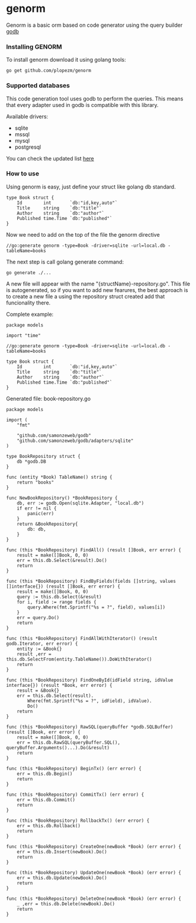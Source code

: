 # genorm

Genorm is a basic orm based on code generator using the query builder [godb](https://github.com/samonzeweb/godb)

### Installing GENORM

To install genorm download it using golang tools:

```
go get github.com/plopezm/genorm
```

### Supported databases

This code generation tool uses godb to perform the queries. This means that every adapter used in godb is compatible with this library.

Available drivers:
- sqlite
- mssql
- mysql
- postgresql

You can check the updated list [here](https://github.com/samonzeweb/godb/tree/master/adapters)

### How to use

Using genorm is easy, just define your struct like golang db standard.

```
type Book struct {
	Id        int       `db:"id,key,auto"`
	Title     string    `db:"title"`
	Author    string    `db:"author"`
	Published time.Time `db:"published"`
}
```

Now we need to add on the top of the file the genorm directive

```
//go:generate genorm -type=Book -driver=sqlite -url=local.db -tableName=books
```

The next step is call golang generate command:

```
go generate ./...
```

A new file will appear with the name "{structName}-repository.go". This file is autogenerated, so if you want to add new fearures, the best approach is to create a new file a using the repository struct created add that funcionality there.

Complete example: 

```
package models

import "time"

//go:generate genorm -type=Book -driver=sqlite -url=local.db -tableName=books

type Book struct {
	Id        int       `db:"id,key,auto"`
	Title     string    `db:"title"`
	Author    string    `db:"author"`
	Published time.Time `db:"published"`
}
```

Generated file: book-repository.go

```
package models

import (
	"fmt"

	"github.com/samonzeweb/godb"
	"github.com/samonzeweb/godb/adapters/sqlite"
)

type BookRepository struct {
	db *godb.DB
}

func (entity *Book) TableName() string {
	return "books"
}

func NewBookRepository() *BookRepository {
	db, err := godb.Open(sqlite.Adapter, "local.db")
	if err != nil {
		panic(err)
	}
	return &BookRepository{
		db: db,
	}
}

func (this *BookRepository) FindAll() (result []Book, err error) {
	result = make([]Book, 0, 0)
	err = this.db.Select(&result).Do()
	return
}

func (this *BookRepository) FindByFields(fields []string, values []interface{}) (result []Book, err error) {
	result = make([]Book, 0, 0)
	query := this.db.Select(&result)
	for i, field := range fields {
		query.Where(fmt.Sprintf("%s = ?", field), values[i])
	}
	err = query.Do()
	return
}

func (this *BookRepository) FindAllWithIterator() (result godb.Iterator, err error) {
	entity := &Book{}
	result ,err = this.db.SelectFrom(entity.TableName()).DoWithIterator()
	return
}

func (this *BookRepository) FindOneById(idField string, idValue interface{}) (result *Book, err error) {
	result = &Book{}
	err = this.db.Select(result).
		Where(fmt.Sprintf("%s = ?", idField), idValue).
		Do()
	return
}

func (this *BookRepository) RawSQL(queryBuffer *godb.SQLBuffer) (result []Book, err error) {
	result = make([]Book, 0, 0)
	err = this.db.RawSQL(queryBuffer.SQL(), queryBuffer.Arguments()...).Do(&result)
	return
}

func (this *BookRepository) BeginTx() (err error) {
	err = this.db.Begin()
	return
}

func (this *BookRepository) CommitTx() (err error) {
	err = this.db.Commit()
	return
}

func (this *BookRepository) RollbackTx() (err error) {
	err = this.db.Rollback()
	return
}

func (this *BookRepository) CreateOne(newBook *Book) (err error) {
	err = this.db.Insert(newBook).Do()
	return
}

func (this *BookRepository) UpdateOne(newBook *Book) (err error) {
	err = this.db.Update(newBook).Do()
	return
}

func (this *BookRepository) DeleteOne(newBook *Book) (err error) {
	_ ,err = this.db.Delete(newBook).Do()
	return
}
```